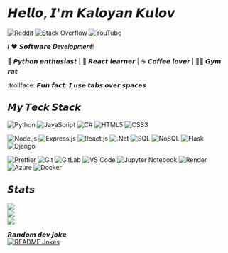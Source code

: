 # 𝙃𝙚𝙡𝙡𝙤, 𝙄'𝙢 𝙆𝙖𝙡𝙤𝙮𝙖𝙣 𝙆𝙪𝙡𝙤𝙫

[![Reddit](https://img.shields.io/badge/Reddit-%23FF4500.svg?logo=Reddit&logoColor=white)](https://reddit.com/user/__KaloyankerR) [![Stack Overflow](https://img.shields.io/badge/-Stackoverflow-FE7A16?logo=stack-overflow&logoColor=white)](https://stackoverflow.com/users/11755510) [![YouTube](https://img.shields.io/badge/YouTube-%23FF0000.svg?logo=YouTube&logoColor=white)](https://youtube.com/c/@kaloyan9301) 

𝑰 ❤️ 𝙎𝙤𝙛𝙩𝙬𝙖𝙧𝙚 𝑫𝒆𝒗𝒆𝒍𝒐𝒑𝒎𝒆𝒏𝒕!

🐍 𝙋𝙮𝙩𝙝𝙤𝙣 𝙚𝙣𝙩𝙝𝙪𝙨𝙞𝙖𝙨𝙩 | 🍎 𝙍𝙚𝙖𝙘𝙩 𝙡𝙚𝙖𝙧𝙣𝙚𝙧 | ☕️ 𝘾𝙤𝙛𝙛𝙚𝙚 𝙡𝙤𝙫𝙚𝙧 | 💪🏻 𝙂𝙮𝙢 𝙧𝙖𝙩

:trollface: 𝙁𝙪𝙣 𝙛𝙖𝙘𝙩: 𝙄 𝙪𝙨𝙚 𝙩𝙖𝙗𝙨 𝙤𝙫𝙚𝙧 𝙨𝙥𝙖𝙘𝙚𝙨


## 𝙈𝙮 𝙏𝙚𝙘𝙠 𝙎𝙩𝙖𝙘𝙠
![Python](https://img.shields.io/badge/-Python-3670A0?style=flat-square&logo=python&logoColor=ffdd54)
![JavaScript](https://img.shields.io/badge/-JavaScript-%23323330.svg?style=flat-square&logo=javascript&logoColor=%23F7DF1E)
![C#](https://img.shields.io/badge/c%23-%23239120.svg?style=flat-square&logo=c-sharp&logoColor=white)
![HTML5](https://img.shields.io/badge/-HTML5-%23E34F26.svg?style=flat-square&logo=html5&logoColor=white)
![CSS3](https://img.shields.io/badge/-CSS3-%231572B6.svg?style=flat-square&logo=css3&logoColor=white)

![Node.js](https://img.shields.io/badge/-Node.js-%23339933.svg?style=flat-square&logo=node.js&logoColor=white)
![Express.js](https://img.shields.io/badge/Express.js-%23404d59?style=flat-square&logo=express&logoColor=white)
![React.js](https://img.shields.io/badge/-React.js-%23282C34.svg?style=flat-square&logo=react&logoColor=white)
![.Net](https://img.shields.io/badge/.NET-5C2D91?style=flat-square&logo=.net&logoColor=white)
![SQL](https://img.shields.io/badge/SQL-%2307405e.svg?style=flat-square&logo=sqlite&logoColor=white)
![NoSQL](https://img.shields.io/badge/NoSQL-%230089BE.svg?style=flat-square&logo=mongodb&logoColor=white)
![Flask](https://img.shields.io/badge/flask-%23000.svg?style=flat-square&logo=flask&logoColor=white)
![Django](https://img.shields.io/badge/django-%23092E20.svg?style=flat-square&logo=django&logoColor=white)

![Prettier](https://img.shields.io/badge/-Prettier-%23F7B93E?style=flat-square&logo=prettier&logoColor=ffffff)
![Git](https://img.shields.io/badge/-Git-%23F05032?style=flat-square&logo=git&logoColor=%23ffffff)
![GitLab](https://img.shields.io/badge/-GitLab-FCA121?style=flat-square&logo=gitlab)
![VS Code](https://img.shields.io/badge/-VSCode-%23007ACC?style=flat-square&logo=visual-studio-code)
![Jupyter Notebook](https://img.shields.io/badge/Jupyter%20Notebook-%23F37626?style=flat-square&logo=jupyter&logoColor=white)
![Render](https://img.shields.io/badge/-Render-%2346E3B7?style=flat-square&logo=render&logoColor=ffffff)
![Azure](https://img.shields.io/badge/Microsoft%20Azure-%230078D4?style=flat-square&logo=microsoft-azure&logoColor=white)
![Docker](https://img.shields.io/badge/Docker-%232496ED?style=flat-square&logo=docker&logoColor=white)


## 𝙎𝙩𝙖𝙩𝙨
![](https://github-readme-stats.vercel.app/api?username=KaloyankerR&theme=dark&hide_border=false&include_all_commits=false&count_private=false)<br/>
![](https://github-readme-streak-stats.herokuapp.com/?user=KaloyankerR&theme=dark&hide_border=false)<br/>
![](https://github-readme-stats.vercel.app/api/top-langs/?username=KaloyankerR&theme=dark&hide_border=false&include_all_commits=false&count_private=false&layout=compact)

<b>𝙍𝙖𝙣𝙙𝙤𝙢 𝙙𝙚𝙫 𝙟𝙤𝙠𝙚</b><br>
<a href="https://readme-jokes.vercel.app"><img align="center" src="https://readme-jokes.vercel.app/api?bgColor=%23073b4c&textColor=%2306d6a0&aColor=%2306d6a0&borderColor=%2306d6a0" alt="README Jokes"></a>
